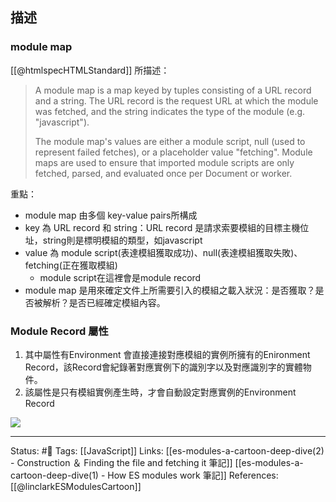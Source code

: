 ## 描述
### module map
[[@htmlspecHTMLStandard]] 所描述：
> A module map is a map keyed by tuples consisting of a URL record and a string. The URL record is the request URL at which the module was fetched, and the string indicates the type of the module (e.g. "javascript"). 
> 
> The module map's values are either a module script, null (used to represent failed fetches), or a placeholder value "fetching". Module maps are used to ensure that imported module scripts are only fetched, parsed, and evaluated once per Document or worker.




重點：
- module map 由多個 key-value pairs所構成
- key 為 URL record 和 string：URL record  是請求索要模組的目標主機位址，string則是標明模組的類型，如javascript
- value 為 module script(表達模組獲取成功)、null(表達模組獲取失敗)、fetching(正在獲取模組)
	- module script在這裡會是module record
- module map 是用來確定文件上所需要引入的模組之載入狀況：是否獲取？是否被解析？是否已經確定模組內容。


### Module Record 屬性
1. 其中屬性有Environment 會直接連接對應模組的實例所擁有的Enironment Record，該Record會紀錄著對應實例下的識別字以及對應識別字的實體物件。
2. 該屬性是只有模組實例產生時，才會自動設定對應實例的Environment Record

![](https://res.cloudinary.com/dqfxgtyoi/image/upload/v1659108051/blog/javascript/module/Module_Record_Format_p9aoaq.png)

---
Status: #🌱 
Tags:
[[JavaScript]]
Links:
[[es-modules-a-cartoon-deep-dive(2) - Construction ＆ Finding the file and fetching it 筆記]]
[[es-modules-a-cartoon-deep-dive(1) - How ES modules work 筆記]]
References:
[[@linclarkESModulesCartoon]]